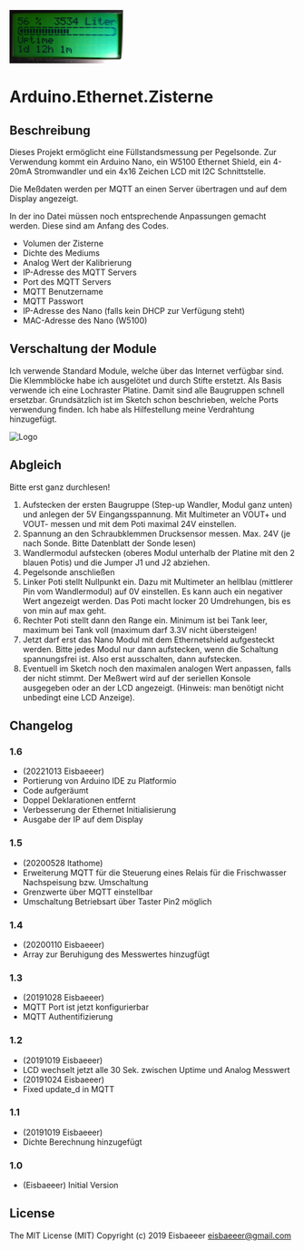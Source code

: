 ![Logo](Pics/4x16_LCD.png)
# Arduino.Ethernet.Zisterne

## Beschreibung
Dieses Projekt ermöglicht eine Füllstandsmessung per Pegelsonde.
Zur Verwendung kommt ein Arduino Nano, ein W5100 Ethernet Shield, 
ein 4-20mA Stromwandler und ein 4x16 Zeichen LCD mit I2C Schnittstelle.

Die Meßdaten werden per MQTT an einen Server übertragen und auf dem Display angezeigt.

In der ino Datei müssen noch entsprechende Anpassungen gemacht werden.
Diese sind am Anfang des Codes.

- Volumen der Zisterne    
- Dichte des Mediums   
- Analog Wert der Kalibrierung
- IP-Adresse des MQTT Servers   
- Port des MQTT Servers   
- MQTT Benutzername   
- MQTT Passwort   
- IP-Adresse des Nano (falls kein DHCP zur Verfügung steht)   
- MAC-Adresse des Nano (W5100)  

## Verschaltung der Module
Ich verwende Standard Module, welche über das Internet verfügbar sind. Die Klemmblöcke habe ich ausgelötet und durch Stifte erstetzt.
Als Basis verwende ich eine Lochraster Platine. Damit sind alle Baugruppen schnell ersetzbar.
Grundsätzlich ist im Sketch schon beschrieben, welche Ports verwendung finden. Ich habe als Hilfestellung meine Verdrahtung hinzugefügt.   

![Logo](Pics/Schaltplan.jpg)

## Abgleich
Bitte erst ganz durchlesen!
1. Aufstecken der ersten Baugruppe (Step-up Wandler, Modul ganz unten) und anlegen der 5V Eingangsspannung. Mit Multimeter an VOUT+ und VOUT- messen und mit dem Poti maximal 24V einstellen.   
2. Spannung an den Schraubklemmen Drucksensor messen. Max. 24V (je nach Sonde. Bitte Datenblatt der Sonde lesen)   
3. Wandlermodul aufstecken (oberes Modul unterhalb der Platine mit den 2 blauen Potis) und die Jumper J1 und J2 abziehen.   
4. Pegelsonde anschließen   
5. Linker Poti stellt Nullpunkt ein. Dazu mit Multimeter an hellblau (mittlerer Pin vom Wandlermodul) auf 0V einstellen. Es kann auch ein negativer Wert angezeigt werden. Das Poti macht locker 20 Umdrehungen, bis es von min auf max geht.   
6. Rechter Poti stellt dann den Range ein. Minimum ist bei Tank leer, maximum bei Tank voll (maximum darf 3.3V nicht übersteigen!   
7. Jetzt darf erst das Nano Modul mit dem Ethernetshield aufgesteckt werden. Bitte jedes Modul nur dann aufstecken, wenn die Schaltung spannungsfrei ist. Also erst ausschalten, dann aufstecken.   
8. Eventuell im Sketch noch den maximalen analogen Wert anpassen, falls der nicht stimmt. Der Meßwert wird auf der seriellen Konsole ausgegeben oder an der LCD angezeigt. (Hinweis: man benötigt nicht unbedingt eine LCD Anzeige).   


## Changelog

### 1.6
- (20221013 Eisbaeeer)
- Portierung von Arduino IDE zu Platformio
- Code aufgeräumt
- Doppel Deklarationen entfernt
- Verbesserung der Ethernet Initialisierung
- Ausgabe der IP auf dem Display

### 1.5
- (20200528 ltathome)
- Erweiterung MQTT für die Steuerung eines Relais für die Frischwasser Nachspeisung bzw. Umschaltung   
- Grenzwerte über MQTT einstellbar   
- Umschaltung Betriebsart über Taster Pin2 möglich   

### 1.4
- (20200110 Eisbaeeer)   
- Array zur Beruhigung des Messwertes hinzugfügt   

### 1.3
- (20191028 Eisbaeeer)   
- MQTT Port ist jetzt konfigurierbar
- MQTT Authentifizierung 

### 1.2
- (20191019 Eisbaeeer)   
- LCD wechselt jetzt alle 30 Sek. zwischen Uptime und Analog Messwert   
- (20191024 Eisbaeeer)
- Fixed update_d in MQTT

### 1.1
- (20191019 Eisbaeeer)   
- Dichte Berechnung hinzugefügt   

### 1.0
- (Eisbaeeer)
Initial Version

## License
The MIT License (MIT)
Copyright (c) 2019 Eisbaeeer <eisbaeeer@gmail.com> 
